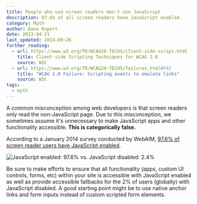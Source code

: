```yaml
---
title: People who use screen readers don't use JavaScript
description: 97.6% of all screen readers have JavaScript enabled.
category: Myth
author: Dave Rupert
date: 2013-04-21
last_updated: 2014-09-26
further_reading:
  - url: https://www.w3.org/TR/WCAG20-TECHS/client-side-script.html
    title: Client-side Scripting Techniques for WCAG 2.0
    source: W3C
  - url: https://www.w3.org/TR/WCAG20-TECHS/failures.html#F42
    title: "WCAG 2.0 Failure: Scripting events to emulate links"
    source: W3C
tags:
  - myth
---
```


A common misconception among web developers is that screen readers only read the non-JavaScript page. Due to this misconception, we sometimes assume it's unnecessary to make JavaScript apps and other functionality accessible. **This is categorically false.**

According to a January 2014 survey conducted by WebAIM, [97.6% of screen reader users have JavaScript enabled](https://webaim.org/projects/screenreadersurvey5/#javascript).

![JavaScript enabled: 97.6% vs. JavaScript disabled: 2.4%](https://chart.apis.google.com/chart?chxt=x%2Cy&chtt=Respondents%20with%20JavaScript%20Enabled&cht=p3&chl=Yes%7CNo&chs=500x200&chd=t:97.6%2C2.4&chco=AD3130)

Be sure to make efforts to ensure that all functionality (apps, custom UI controls, forms, etc) within your site is accessible with  JavaScript enabled as well as provide accessible fallbacks for the 2% of users (globally) with JavaScript disabled. A good starting point might be to use native anchor links and form inputs instead of custom scripted form elements.
